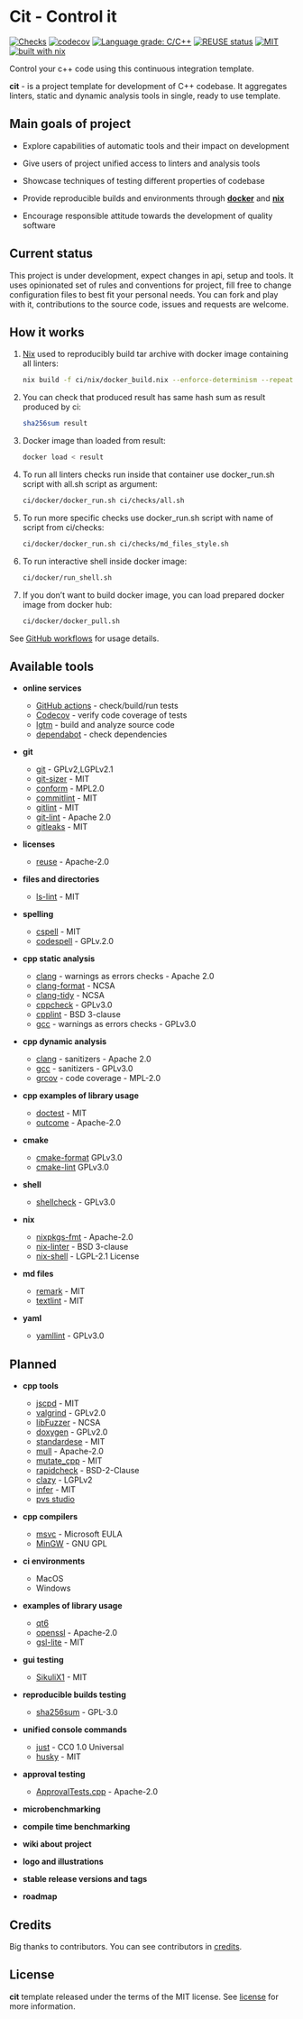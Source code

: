 <!--
SPDX-FileCopyrightText: © 2022 Melg Eight <public.melg8@gmail.com>

SPDX-License-Identifier: MIT
-->

# Cit - Control it

[![Checks](https://github.com/melg8/cit/actions/workflows/checks.yml/badge.svg?branch=main)][1]
[![codecov](https://codecov.io/gh/melg8/cit/branch/develop/graph/badge.svg?token=S3LWXOZDEJ)][2]
[![Language grade: C/C++](https://img.shields.io/lgtm/grade/cpp/g/melg8/cit.svg?logo=lgtm&logoWidth=18)][5]
[![REUSE status](https://api.reuse.software/badge/github.com/melg8/cit)][10]
[![MIT](https://img.shields.io/badge/License-MIT-blue.svg)](https://github.com/melg8/cit/blob/main/license.md)
[![built with nix](https://img.shields.io/badge/Built_With-Nix-5277C3.svg?logo=nixos&labelColor=73C3D5)][3]

Control your c++ code using this continuous integration template.

**cit** - is a project template for development of C++ codebase.
It aggregates linters, static and dynamic analysis tools in single,
ready to use template.

## Main goals of project

- Explore capabilities of automatic tools and their impact on development

- Give users of project unified access to linters and analysis tools

- Showcase techniques of testing different properties of codebase

- Provide reproducible builds and environments through
    [**docker**](https://www.docker.com/) and
    [**nix**](https://github.com/nix-community/awesome-nix)

- Encourage responsible attitude towards the development of quality software

## Current status

This project is under development, expect changes in api, setup and tools.
It uses opinionated set of rules and conventions for project,
fill free to change configuration files to best fit your personal needs.
You can fork and play with it, contributions to the source code,
issues and requests are welcome.

## How it works

1. [Nix](https://github.com/nixos/nix) used to reproducibly build
   tar archive with docker image containing all linters:

   ``` bash
   nix build -f ci/nix/docker_build.nix --enforce-determinism --repeat 1 --keep-failed
   ```

1. You can check that produced result has same hash sum as result
   produced by ci:

   ``` bash
   sha256sum result
   ```

1. Docker image than loaded from result:

   ``` bash
   docker load < result
   ```

1. To run all linters checks run inside that container use docker_run.sh script
   with all.sh script as argument:

   ``` bash
   ci/docker/docker_run.sh ci/checks/all.sh
   ```

1. To run more specific checks use docker_run.sh script with name of
   script from ci/checks:

   ``` bash
   ci/docker/docker_run.sh ci/checks/md_files_style.sh
   ```

1. To run interactive shell inside docker image:

   ``` bash
   ci/docker/run_shell.sh
   ```

1. If you don’t want to build docker image, you can load prepared docker
   image from docker hub:

   ``` bash
   ci/docker/docker_pull.sh
   ```

See [GitHub workflows](.github/workflows/checks.yml) for usage details.

## Available tools

- **online services**
  - [GitHub actions][6] - check/build/run tests
  - [Codecov][7] - verify code coverage of tests
  - [lgtm](https://lgtm.com/) - build and analyze source code
  - [dependabot][8] - check dependencies

- **git**
  - [git](https://github.com/git/git) - GPLv2,LGPLv2.1
  - [git-sizer](https://github.com/github/git-sizer) - MIT
  - [conform](https://github.com/talos-systems/conform) - MPL2.0
  - [commitlint](https://github.com/conventional-changelog/commitlint) - MIT
  - [gitlint](https://github.com/jorisroovers/gitlint) - MIT
  - [git-lint](https://github.com/bkuhlmann/git-lint) - Apache 2.0
  - [gitleaks](https://github.com/zricethezav/gitleaks) - MIT

- **licenses**
  - [reuse](https://github.com/fsfe/reuse-tool) - Apache-2.0

- **files and directories**
  - [ls-lint](https://github.com/loeffel-io/ls-lint) - MIT

- **spelling**
  - [cspell](https://github.com/streetsidesoftware/cspell) - MIT
  - [codespell](https://github.com/codespell-project/codespell) - GPLv.2.0

- **cpp static analysis**
  - [clang](https://clang.llvm.org/) - warnings as errors checks - Apache 2.0
  - [clang-format](https://clang.llvm.org/docs/ClangFormat.html) - NCSA
  - [clang-tidy](https://clang.llvm.org/extra/clang-tidy) - NCSA
  - [cppcheck](https://github.com/danmar/cppcheck) - GPLv3.0
  - [cpplint](https://github.com/cpplint/cpplint) - BSD 3-clause
  - [gcc](https://gcc.gnu.org/) - warnings as errors checks - GPLv3.0

- **cpp dynamic analysis**
  - [clang](https://clang.llvm.org/) - sanitizers - Apache 2.0
  - [gcc](https://gcc.gnu.org/) - sanitizers - GPLv3.0
  - [grcov](https://github.com/mozilla/grcov) - code coverage - MPL-2.0

- **cpp examples of library usage**
  - [doctest](https://github.com/doctest/doctest) - MIT
  - [outcome](https://github.com/ned14/outcome) - Apache-2.0

- **cmake**
  - [cmake-format](https://github.com/cheshirekow/cmake_format) GPLv3.0
  - [cmake-lint](https://github.com/cheshirekow/cmake_format) GPLv3.0

- **shell**
  - [shellcheck](https://github.com/koalaman/shellcheck) - GPLv3.0

- **nix**
  - [nixpkgs-fmt](https://github.com/nix-community/nixpkgs-fmt) - Apache-2.0
  - [nix-linter](https://github.com/Synthetica9/nix-linter) - BSD 3-clause
  - [nix-shell][4] - LGPL-2.1 License

- **md files**
  - [remark](https://github.com/remarkjs/remark) - MIT
  - [textlint](https://github.com/textlint/textlint) - MIT

- **yaml**
  - [yamllint](https://github.com/adrienverge/yamllint) - GPLv3.0

## Planned

- **cpp tools**
  - [jscpd](https://github.com/kucherenko/jscpd) - MIT
  - [valgrind](https://valgrind.org/) - GPLv2.0
  - [libFuzzer](https://llvm.org/docs/LibFuzzer.html) - NCSA
  - [doxygen](https://github.com/doxygen/doxygen) - GPLv2.0
  - [standardese](https://github.com/standardese/standardese) - MIT
  - [mull](https://github.com/mull-project/mull) - Apache-2.0
  - [mutate_cpp](https://github.com/nlohmann/mutate_cpp) - MIT
  - [rapidcheck](https://github.com/emil-e/rapidcheck) - BSD-2-Clause
  - [clazy](https://github.com/KDE/clazy) - LGPLv2
  - [infer](https://github.com/facebook/infer) - MIT
  - [pvs studio](https://pvs-studio.com/en/pvs-studio/)

- **cpp compilers**
  - [msvc](https://docs.microsoft.com/en-us/cpp/?view=msvc-170) - Microsoft EULA
  - [MinGW](https://www.mingw-w64.org/) - GNU GPL

- **ci environments**
  - MacOS
  - Windows

- **examples of library usage**
  - [qt6](https://www.qt.io/product/qt6)
  - [openssl](https://github.com/openssl/openssl) - Apache-2.0
  - [gsl-lite](https://github.com/gsl-lite/gsl-lite) - MIT

- **gui testing**
  - [SikuliX1](https://github.com/RaiMan/SikuliX1) - MIT

- **reproducible builds testing**
  - [sha256sum](https://github.com/coreutils/coreutils) - GPL-3.0

- **unified console commands**
  - [just](https://github.com/casey/just) - CC0 1.0 Universal
  - [husky](https://github.com/typicode/husky) - MIT

- **approval testing**
  - [ApprovalTests.cpp][9] - Apache-2.0

- **microbenchmarking**

- **compile time benchmarking**

- **wiki about project**

- **logo and illustrations**

- **stable release versions and tags**

- **roadmap**

## Credits

Big thanks to contributors. You can see contributors in [credits](credits.md).

## License

**cit** template released under the terms of the MIT license.
See [license](license.md) for more information.

[1]: https://github.com/melg8/cit/actions/workflows/checks.yml
[2]: https://codecov.io/gh/melg8/cit
[3]: https://builtwithnix.org
[4]: https://nixos.org/manual/nix/unstable/command-ref/nix-shell.html
[5]: https://lgtm.com/projects/g/melg8/cit/context:cpp
[6]: https://github.com/melg8/cit/actions
[7]: https://app.codecov.io/gh/melg8/cit
[8]: https://github.com/dependabot/dependabot-core
[9]: https://github.com/approvals/ApprovalTests.cpp
[10]: https://api.reuse.software/info/github.com/melg8/cit

